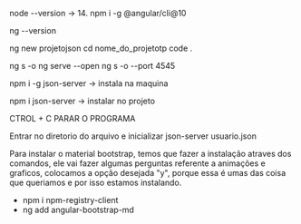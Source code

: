 node --version -> 14.
npm i -g @angular/cli@10

ng --version

ng new projetojson
cd nome_do_projetotp
code .

ng s -o
ng serve --open
ng s -o --port 4545

npm i -g json-server -> instala na maquina

npm i json-server -> instalar no projeto

CTROL + C PARAR O PROGRAMA

Entrar no diretorio do arquivo e inicializar
json-server usuario.json

Para instalar o material bootstrap, temos que fazer a instalação atraves dos comandos, ele vai fazer 
algumas perguntas referente a animações e graficos, colocamos a opção desejada "y", porque essa é 
umas das coisa que queriamos e por isso estamos instalando.
- npm i npm-registry-client
- ng add angular-bootstrap-md